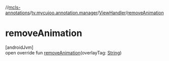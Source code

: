 //[mcls-annotations](../../../index.md)/[tv.mycujoo.annotation.manager](../index.md)/[ViewHandler](index.md)/[removeAnimation](remove-animation.md)

# removeAnimation

[androidJvm]\
open override fun [removeAnimation](remove-animation.md)(overlayTag: [String](https://kotlinlang.org/api/latest/jvm/stdlib/kotlin/-string/index.html))
